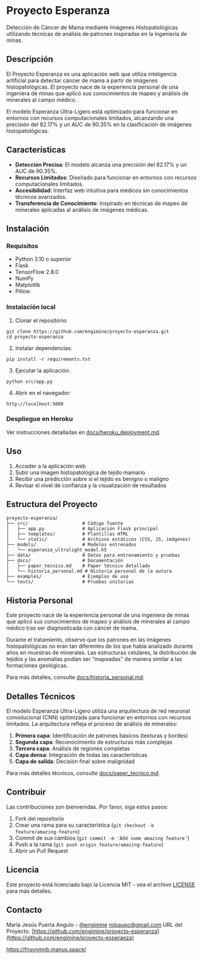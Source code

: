 # Proyecto Esperanza

Detección de Cáncer de Mama mediante Imágenes Histopatológicas utilizando técnicas de análisis de patrones inspiradas en la ingeniería de minas.

## Descripción

El Proyecto Esperanza es una aplicación web que utiliza inteligencia artificial para detectar cáncer de mama a partir de imágenes histopatológicas. El proyecto nace de la experiencia personal de una ingeniera de minas que aplicó sus conocimientos de mapeo y análisis de minerales al campo médico.

El modelo Esperanza Ultra-Ligero está optimizado para funcionar en entornos con recursos computacionales limitados, alcanzando una precisión del 82.17% y un AUC de 90.35% en la clasificación de imágenes histopatológicas.

## Características

- **Detección Precisa**: El modelo alcanza una precisión del 82.17% y un AUC de 90.35%.
- **Recursos Limitados**: Diseñado para funcionar en entornos con recursos computacionales limitados.
- **Accesibilidad**: Interfaz web intuitiva para médicos sin conocimientos técnicos avanzados.
- **Transferencia de Conocimiento**: Inspirado en técnicas de mapeo de minerales aplicadas al análisis de imágenes médicas.

## Instalación

### Requisitos

- Python 3.10 o superior
- Flask
- TensorFlow 2.8.0
- NumPy
- Matplotlib
- Pillow

### Instalación local

1. Clonar el repositorio:
```
git clone https://github.com/engimine/proyecto-esperanza.git
cd proyecto-esperanza
```

2. Instalar dependencias:
```
pip install -r requirements.txt
```

3. Ejecutar la aplicación:
```
python src/app.py
```

4. Abrir en el navegador:
```
http://localhost:5000
```

### Despliegue en Heroku

Ver instrucciones detalladas en [docs/heroku_deployment.md](docs/heroku_deployment.md).

## Uso

1. Acceder a la aplicación web
2. Subir una imagen histopatológica de tejido mamario
3. Recibir una predicción sobre si el tejido es benigno o maligno
4. Revisar el nivel de confianza y la visualización de resultados

## Estructura del Proyecto

```
proyecto-esperanza/
├── src/                    # Código fuente
│   ├── app.py              # Aplicación Flask principal
│   ├── templates/          # Plantillas HTML
│   └── static/             # Archivos estáticos (CSS, JS, imágenes)
├── models/                 # Modelos entrenados
│   └── esperanza_ultralight_model.h5
├── data/                   # Datos para entrenamiento y pruebas
├── docs/                   # Documentación
│   ├── paper_tecnico.md    # Paper técnico detallado
│   └── historia_personal.md # Historia personal de la autora
├── examples/               # Ejemplos de uso
└── tests/                  # Pruebas unitarias
```

## Historia Personal

Este proyecto nace de la experiencia personal de una ingeniera de minas que aplicó sus conocimientos de mapeo y análisis de minerales al campo médico tras ser diagnosticada con cáncer de mama.

Durante el tratamiento, observó que los patrones en las imágenes histopatológicas no eran tan diferentes de los que había analizado durante años en muestras de minerales. Las estructuras celulares, la distribución de tejidos y las anomalías podían ser "mapeadas" de manera similar a las formaciones geológicas.

Para más detalles, consulte [docs/historia_personal.md](docs/historia_personal.md).

## Detalles Técnicos

El modelo Esperanza Ultra-Ligero utiliza una arquitectura de red neuronal convolucional (CNN) optimizada para funcionar en entornos con recursos limitados. La arquitectura refleja el proceso de análisis de minerales:

1. **Primera capa**: Identificación de patrones básicos (texturas y bordes)
2. **Segunda capa**: Reconocimiento de estructuras más complejas
3. **Tercera capa**: Análisis de regiones completas
4. **Capa densa**: Integración de todas las características
5. **Capa de salida**: Decisión final sobre malignidad

Para más detalles técnicos, consulte [docs/paper_tecnico.md](docs/paper_tecnico.md).

## Contribuir

Las contribuciones son bienvenidas. Por favor, siga estos pasos:

1. Fork del repositorio
2. Crear una rama para su característica (`git checkout -b feature/amazing-feature`)
3. Commit de sus cambios (`git commit -m 'Add some amazing feature'`)
4. Push a la rama (`git push origin feature/amazing-feature`)
5. Abrir un Pull Request

## Licencia

Este proyecto está licenciado bajo la Licencia MIT - vea el archivo [LICENSE](LICENSE) para más detalles.

## Contacto

María Jesús Puerta Angulo - [@engimine](https://github.com/engimine)
mjpaupc@gmail.com
URL del Proyecto: [https://github.com/engimine/proyecto-esperanza](https://github.com/engimine/proyecto-esperanza)

https://fnsynmnb.manus.space/
